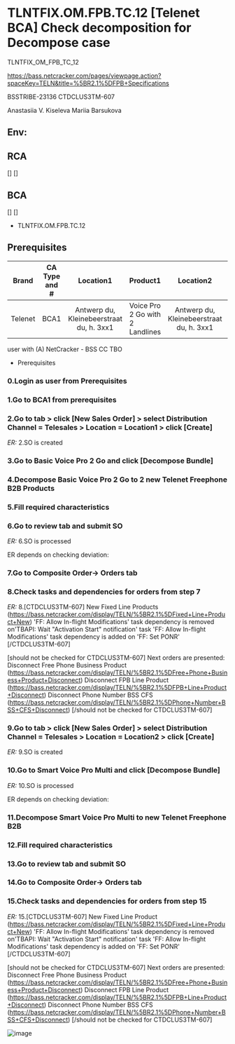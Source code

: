 # TLNTFIX.OM.FPB.TC.12 [Telenet BCA] Check decomposition for Decompose case
TLNTFIX_OM_FPB_TC_12

https://bass.netcracker.com/pages/viewpage.action?spaceKey=TELN&title=%5BR2.1%5DFPB+Specifications

BSSTRIBE-23136
CTDCLUS3TM-607

Anastasiia V. Kiseleva
Mariia Barsukova

## Env:

## RCA
 []
 []

## BCA
 []
 []

*  TLNTFIX.OM.FPB.TC.12

## Prerequisites

[//]: # ( Two New locations copied from Belgium du, 3002 Antwerp du, Kleinebeerstraat du, h. 3 with different unique externalId = 1110xxx, where xxx - random letters or digits)

[//]: # ( How to: https://bass.netcracker.com/pages/viewpage.action?pageId=1378864199)

[//]: # ( )
[//]: # ( Telenet BCA with: )

[//]: # ( 1. Basic Voice Pro 2 Go with 2 Landlines on Location1)

[//]: # ( 2. Smart Voice Pro Multi on Location2)

|  Brand  | CA Type and # |                Location1                 | Product1                        |                Location2                 | Product2        |
|:-------:|:-------------:|:----------------------------------------:|---------------------------------|:----------------------------------------:|-----------------|
| Telenet |     BCA1      | Antwerp du, Kleinebeerstraat du, h. 3xx1 | Voice Pro 2 Go with 2 Landlines | Antwerp du, Kleinebeerstraat du, h. 3xx1 | Voice Pro Multi |

 
 user with (A) NetCracker - BSS CC TBO

*  Prerequisites

### 0.Login as user from Prerequisites
### 1.Go to BCA1 from prerequisites
### 2.Go to <Order Entry> tab > click [New Sales Order] > select Distribution Channel = Telesales > Location = Location1  > click [Create]
*ER:* 2.SO is created

### 3.Go to Basic Voice Pro 2 Go and click [Decompose Bundle]
### 4.Decompose Basic Voice Pro 2 Go to 2 new Telenet Freephone B2B Products
### 5.Fill required characteristics
### 6.Go to review tab and submit SO
*ER:* 6.SO is processed 

ER depends on checking deviation:



### 7.Go to Composite Order-> Orders tab
### 8.Check tasks and dependencies for orders from step 7
*ER:* 8.[CTDCLUS3TM-607]
New Fixed Line Products (https://bass.netcracker.com/display/TELN/%5BR2.1%5DFixed+Line+Product+New)
'FF: Allow In-flight Modifications' task dependency is removed on'TBAPI: Wait "Activation Start" notification' task
'FF: Allow In-flight Modifications' task dependency is added on 'FF: Set PONR'
[/CTDCLUS3TM-607]

[should not be checked for CTDCLUS3TM-607]
Next orders are presented:
Disconnect Free Phone Business Product (https://bass.netcracker.com/display/TELN/%5BR2.1%5DFree+Phone+Business+Product+Disconnect)
Disconnect FPB Line Product  (https://bass.netcracker.com/display/TELN/%5BR2.1%5DFPB+Line+Product+Disconnect)
Disconnect Phone Number BSS CFS (https://bass.netcracker.com/display/TELN/%5BR2.1%5DPhone+Number+BSS+CFS+Disconnect)
[/should not be checked for CTDCLUS3TM-607]



### 9.Go to <Order Entry> tab > click [New Sales Order] > select Distribution Channel = Telesales > Location = Location2  > click [Create]
*ER:* 9.SO is created



### 10.Go to Smart Voice Pro Multi and click [Decompose Bundle]
*ER:* 10.SO is processed 

ER depends on checking deviation:



### 11.Decompose Smart Voice Pro Multi to new Telenet Freephone B2B
### 12.Fill required characteristics
### 13.Go to review tab and submit SO
### 14.Go to Composite Order-> Orders tab
### 15.Check tasks and dependencies for orders from step 15
*ER:* 15.[CTDCLUS3TM-607]
New Fixed Line Product (https://bass.netcracker.com/display/TELN/%5BR2.1%5DFixed+Line+Product+New)
'FF: Allow In-flight Modifications' task dependency is removed on'TBAPI: Wait "Activation Start" notification' task
'FF: Allow In-flight Modifications' task dependency is added on 'FF: Set PONR'
[/CTDCLUS3TM-607]

[should not be checked for CTDCLUS3TM-607]
Next orders are presented:
Disconnect Free Phone Business Product (https://bass.netcracker.com/display/TELN/%5BR2.1%5DFree+Phone+Business+Product+Disconnect)
Disconnect FPB Line Product  (https://bass.netcracker.com/display/TELN/%5BR2.1%5DFPB+Line+Product+Disconnect)
Disconnect Phone Number BSS CFS (https://bass.netcracker.com/display/TELN/%5BR2.1%5DPhone+Number+BSS+CFS+Disconnect)
[/should not be checked for CTDCLUS3TM-607]


![image](https://github.com/AlSe510/Example_of_MD_PLUS_GIT/assets/92928832/2d26214b-9a3d-4705-9f00-76b30e6675fc)
